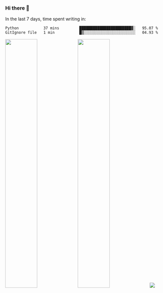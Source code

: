 ### Hi there 👋

In the last 7 days, time spent writing in:

<!--START_SECTION:waka-->

```text
Python           37 mins         ███████████████████████▓░   95.07 %
GitIgnore file   1 min           █▒░░░░░░░░░░░░░░░░░░░░░░░   04.93 %
```

<!--END_SECTION:waka-->

<img src="https://wakatime.com/share/@jimtje/5d0c92de-08f8-4a72-8f2f-6a9693d1e318.svg" width=45% height=45%> <img src="https://wakatime.com/share/@jimtje/501498ae-bda5-4da7-a89d-b40bcdd5556d.svg" width=45% height=45%>
![](https://hit.yhype.me/github/profile?user_id=43537315)
